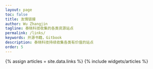 ```yaml
---
layout: page
toc: false
title: 友情链接
author: Wu Zhangjin
tagline: 泰晓科技收集的各类资源站点
permalink: /links/
keywords: 开源书籍，Gitbook
description: 泰晓科技持续收集各类有价值的站点
order: 5
---
```


<section id="home">
  {% assign articles = site.data.links %}
  {% include widgets/articles %}
</section>
